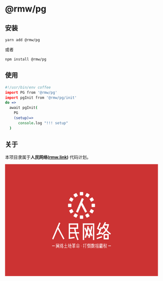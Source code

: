 <!-- 本文件由 ./readme.make.md 自动生成，请不要直接修改此文件 -->

# @rmw/pg

##  安装

```
yarn add @rmw/pg
```

或者

```
npm install @rmw/pg
```

## 使用

```coffee
#!/usr/bin/env coffee
import PG from '@rmw/pg'
import pgInit from '@rmw/pg/init'
do =>
  await pgInit(
    PG
    (setup)=>
      console.log "!!! setup"
  )

```

## 关于

本项目隶属于**人民网络([rmw.link](//rmw.link))** 代码计划。

![人民网络](https://raw.githubusercontent.com/rmw-link/logo/master/rmw.red.bg.svg)
